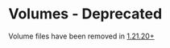 # Volumes - Deprecated

Volume files have been removed in [1.21.20+](https://feedback.minecraft.net/hc/en-us/articles/29110275666957-Minecraft-1-21-20-Bedrock)
